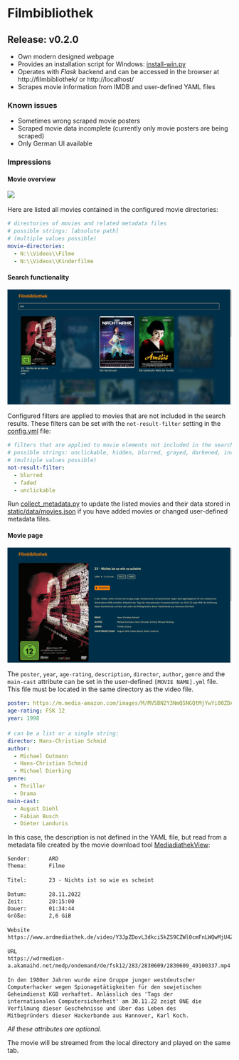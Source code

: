 
# Filmbibliothek

## Release: v0.2.0

- Own modern designed webpage
- Provides an installation script for Windows: [install-win.py](install-win.py)
- Operates with *Flask* backend and can be accessed in the browser at http://filmbibliothek/ or http://localhost/
- Scrapes movie information from IMDB and user-defined YAML files

### Known issues

- Sometimes wrong scraped movie posters
- Scraped movie data incomplete (currently only movie posters are being scraped)
- Only German UI available

### Impressions

#### Movie overview

![](screenshot_index-page.png)

Here are listed all movies contained in the configured movie directories:

```yml
# directories of movies and related metadata files
# possible strings: [absolute path]
# (multiple values possible)
movie-directories:
  - N:\\Videos\\Filme
  - N:\\Videos\\Kinderfilme
```

#### Search functionality

![](screenshot_index-page_search-results.png)

Configured filters are applied to movies that are not included in the search results. These filters can be set with the `not-result-filter` setting in the [config.yml](config.yml) file:

```yml
# filters that are applied to movie elements not included in the search results
# possible strings: unclickable, hidden, blurred, grayed, darkened, inverted, faded, cleared
# (multiple values possible)
not-result-filter:
  - blurred
  - faded
  - unclickable
```

Run [collect_metadata.py](collect_metadata.py) to update the listed movies and their data stored in [static/data/movies.json](static/data/movies.json) if you have added movies or changed user-defined metadata files.

#### Movie page

![](screenshot_movie-page.png)

The `poster`, `year`, `age-rating`, `description`, `director`, `author`, `genre` and the `main-cast` attribute can be set in the user-defined `[MOVIE NAME].yml` file. This file must be located in the same directory as the video file.

```yml
poster: https://m.media-amazon.com/images/M/MV5BN2Y3NmQ5NGQtMjYwYi00ZDA5LThhZDYtN2FkZGZlNTA5MmY1L2ltYWdlL2ltYWdlXkEyXkFqcGdeQXVyMzA3Njg4MzY@._V1_QL75_UY562_CR9
age-rating: FSK 12
year: 1998

# can be a list or a single string:
director: Hans-Christian Schmid
author:
  - Michael Gutmann
  - Hans-Christian Schmid
  - Michael Dierking
genre:
  - Thriller
  - Drama
main-cast:
  - August Diehl
  - Fabian Busch
  - Dieter Landuris
```

In this case, the description is not defined in the YAML file, but read from a metadata file created by the movie download tool [MediadiathekView](https://mediathekview.de/):

```
Sender:      ARD
Thema:       Filme

Titel:       23 - Nichts ist so wie es scheint

Datum:       28.11.2022
Zeit:        20:15:00
Dauer:       01:34:44
Größe:       2,6 GiB

Website
https://www.ardmediathek.de/video/Y3JpZDovL3dkci5kZS9CZWl0cmFnLWQwMjU4ZDVlLTFlODUtNDAxNS05OTM1LTAzMDJhZjBkZDlhZg

URL
https://wdrmedien-a.akamaihd.net/medp/ondemand/de/fsk12/283/2830609/2830609_49100337.mp4

In den 1980er Jahren wurde eine Gruppe junger westdeutscher
Computerhacker wegen Spionagetätigkeiten für den sowjetischen
Geheimdienst KGB verhaftet. Anlässlich des 'Tags der
internationalen Computersicherheit' am 30.11.22 zeigt ONE die
Verfilmung dieser Geschehnisse und über das Leben des
Mitbegründers dieser Hackerbande aus Hannover, Karl Koch.
```

*All these attributes are optional.*

The movie will be streamed from the local directory and played on the same tab.
